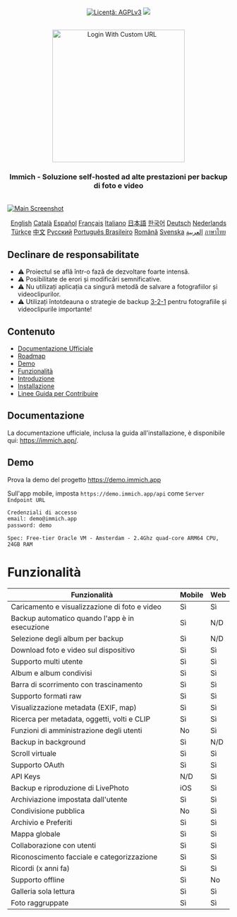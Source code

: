 <p align="center"> 
  <br/>  
  <a href="https://opensource.org/license/agpl-v3"><img src="https://img.shields.io/badge/License-AGPL_v3-blue.svg?color=3F51B5&style=for-the-badge&label=License&logoColor=000000&labelColor=ececec" alt="Licență: AGPLv3"></a>
  <a href="https://discord.immich.app">
    <img src="https://img.shields.io/discord/979116623879368755.svg?label=Discord&logo=Discord&style=for-the-badge&logoColor=000000&labelColor=ececec" atl="Discord"/>
  </a>
  <br/>  
  <br/>   
</p>

<p align="center">
<img src="../design/immich-logo-stacked-light.svg" width="300" title="Login With Custom URL">
</p>
<h3 align="center">Immich - Soluzione self-hosted ad alte prestazioni per backup di foto e video</h3>
<br/>
<a href="https://immich.app">
<img src="../design/immich-screenshots.png" title="Main Screenshot">
</a>
<br/>
<p align="center">
  <a href="../README.md">English</a>
  <a href="README_ca_ES.md">Català</a>
  <a href="README_es_ES.md">Español</a>
  <a href="README_fr_FR.md">Français</a>
  <a href="README_it_IT.md">Italiano</a>
  <a href="README_ja_JP.md">日本語</a>
  <a href="README_ko_KR.md">한국어</a>
  <a href="README_de_DE.md">Deutsch</a>
  <a href="README_nl_NL.md">Nederlands</a>
  <a href="README_tr_TR.md">Türkçe</a>
  <a href="README_zh_CN.md">中文</a>
  <a href="README_ru_RU.md">Русский</a>
  <a href="README_pt_BR.md">Português Brasileiro</a>
  <a href="README_ro_RO.md">Română</a>
  <a href="README_sv_SE.md">Svenska</a>
  <a href="README_ar_JO.md">العربية</a>
  <a href="README_th_TH.md">ภาษาไทย</a>
</p>

## Declinare de responsabilitate

- ⚠️ Proiectul se află într-o fază de dezvoltare foarte intensă.
- ⚠️ Posibilitate de erori și modificări semnificative.
- ⚠️ Nu utilizați aplicația ca singură metodă de salvare a fotografiilor și videoclipurilor.
- ⚠️ Utilizați întotdeauna o strategie de backup [3-2-1](https://www.backblaze.com/blog/the-3-2-1-backup-strategy/) pentru fotografiile și videoclipurile importante!

## Contenuto

- [Documentazione Ufficiale](https://immich.app/docs)
- [Roadmap](https://github.com/orgs/immich-app/projects/1)
- [Demo](#demo)
- [Funzionalità](#features)
- [Introduzione](https://immich.app/docs/overview/introduction)
- [Installazione](https://immich.app/docs/install/requirements)
- [Linee Guida per Contribuire](https://immich.app/docs/overview/support-the-project)

## Documentazione

La documentazione ufficiale, inclusa la guida all'installazione, è disponibile qui: https://immich.app/.

## Demo

Prova la demo del progetto https://demo.immich.app

Sull'app mobile, imposta `https://demo.immich.app/api` come `Server Endpoint URL`

```bash title="Demo Credential"
Credenziali di accesso
email: demo@immich.app
password: demo
```

```
Spec: Free-tier Oracle VM - Amsterdam - 2.4Ghz quad-core ARM64 CPU, 24GB RAM
```

# Funzionalità

| Funzionalità                                   | Mobile | Web |
| ---------------------------------------------- | ------ | --- |
| Caricamento e visualizzazione di foto e video  |   Sì   | Sì  |
| Backup automatico quando l'app è in esecuzione |   Sì   | N/D |
| Selezione degli album per backup               |   Sì   | N/D |
| Download foto e video sul dispositivo          |   Sì   | Sì  |
| Supporto multi utente                          |   Sì   | Sì  |
| Album e album condivisi                        |   Sì   | Sì  |
| Barra di scorrimento con trascinamento         |   Sì   | Sì  |
| Supporto formati raw                           |   Sì   | Sì  |
| Visualizzazione metadata (EXIF, map)           |   Sì   | Sì  |
| Ricerca per metadata, oggetti, volti e CLIP    |   Sì   | Sì  |
| Funzioni di amministrazione degli utenti       |   No   | Sì  |
| Backup in background                           |   Sì   | N/D |
| Scroll virtuale                                |   Sì   | Sì  |
| Supporto OAuth                                 |   Sì   | Sì  |
| API Keys                                       |  N/D   | Sì  |
| Backup e riproduzione di LivePhoto             |  iOS   | Sì  |
| Archiviazione impostata dall'utente            |   Sì   | Sì  |
| Condivisione pubblica                          |   No   | Sì  |
| Archivio e Preferiti                           |   Sì   | Sì  |
| Mappa globale                                  |   Sì   | Sì  |
| Collaborazione con utenti                      |   Sì   | Sì  |
| Riconoscimento facciale e categorizzazione     |   Sì   | Sì  |
| Ricordi (x anni fa)                            |   Sì   | Sì  |
| Supporto offline                               |   Sì   | No  |
| Galleria sola lettura                          |   Sì   | Sì  |
| Foto raggruppate                               |   Sì   | Sì  |
